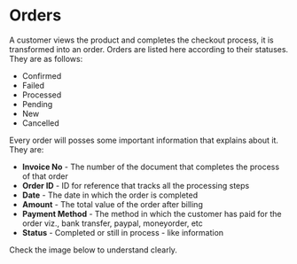 # Orders

A customer views the product and completes the checkout process, it is transformed into an order. Orders are listed here according to their statuses. They are as follows:
* Confirmed
* Failed
* Processed
* Pending
* New
* Cancelled

Every order will posses some important information that explains about it. They are:
* **Invoice No** - The number of the document that completes the process of that order
* **Order ID** - ID for reference that tracks all the processing steps
* **Date** - The date in which the order is completed
* **Amount** - The total value of the order after billing
* **Payment Method** - The method in which the customer has paid for the order viz., bank transfer, paypal, moneyorder, etc
* **Status** - Completed or still in process - like information


Check the image below to understand clearly.

